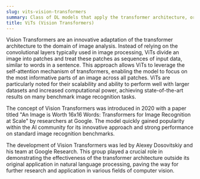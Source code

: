 ```yaml
---
slug: vits-vision-transformers
summary: Class of DL models that apply the transformer architecture, originally designed for natural language processing, to computer vision tasks.
title: ViTs (Vision Transformers)
---
```


Vision Transformers are an innovative adaptation of the transformer architecture to the domain of image analysis. Instead of relying on the convolutional layers typically used in image processing, ViTs divide an image into patches and treat these patches as sequences of input data, similar to words in a sentence. This approach allows ViTs to leverage the self-attention mechanism of transformers, enabling the model to focus on the most informative parts of an image across all patches. ViTs are particularly noted for their scalability and ability to perform well with larger datasets and increased computational power, achieving state-of-the-art results on many benchmark image recognition tasks.

The concept of Vision Transformers was introduced in 2020 with a paper titled "An Image is Worth 16x16 Words: Transformers for Image Recognition at Scale" by researchers at Google. The model quickly gained popularity within the AI community for its innovative approach and strong performance on standard image recognition benchmarks.

The development of Vision Transformers was led by Alexey Dosovitskiy and his team at Google Research. This group played a crucial role in demonstrating the effectiveness of the transformer architecture outside its original application in natural language processing, paving the way for further research and application in various fields of computer vision.